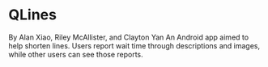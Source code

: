 # QLines
By Alan Xiao, Riley McAllister, and Clayton Yan
An Android app aimed to help shorten lines. Users report wait time through descriptions and images, while other users can see those reports.
